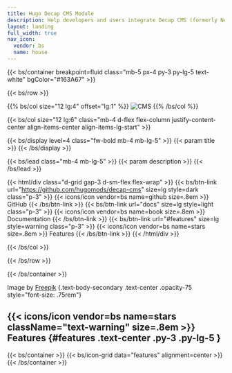 ```yaml
---
title: Hugo Decap CMS Module
description: Help developers and users integrate Decap CMS (formerly Netlify CMS) with their themes and sites easily.
layout: landing
full_width: true
nav_icon:
  vendor: bs
  name: house
---
```


{{< bs/container breakpoint=fluid class="mb-5 px-4 py-3 py-lg-5 text-white" bgColor="#163A67" >}}

{{< bs/row >}}

{{% bs/col size="12 lg:4" offset="lg:1" %}}
![CMS](/images/cms.jpg)
{{% /bs/col %}}

{{< bs/col size="12 lg:6" class="mb-4 d-flex flex-column justify-content-center align-items-center align-items-lg-start" >}}

{{< bs/display level=4 class="fw-bold mb-4 mb-lg-5" >}}
  {{< param title >}}
{{< /bs/display >}}

{{< bs/lead class="mb-4 mb-lg-5" >}}
  {{< param description >}}
{{< /bs/lead >}}

{{< html/div class="d-grid gap-3 d-sm-flex flex-wrap" >}}
  {{< bs/btn-link url="https://github.com/hugomods/decap-cms" size=lg style=dark class="p-3" >}}
    {{< icons/icon vendor=bs name=github size=.8em >}} GitHub
  {{< /bs/btn-link >}}
  {{< bs/btn-link url="docs" size=lg style=light class="p-3" >}}
    {{< icons/icon vendor=bs name=book size=.8em >}} Documentation
  {{< /bs/btn-link >}}
  {{< bs/btn-link url="#features" size=lg style=warning class="p-3" >}}
    {{< icons/icon vendor=bs name=stars size=.8em >}} Features
  {{< /bs/btn-link >}}
{{< /html/div >}}

{{< /bs/col >}}

{{< /bs/row >}}

{{< /bs/container >}}

Image by [Freepik](https://www.freepik.com/free-vector/web-development-concept-flat-design-illustration_11817491.htm#fromView=search&page=1&position=15&uuid=30ed233b-f635-4bfb-bf58-3e17fe116c78?sign-up=google)
{.text-body-secondary .text-center .opacity-75 style="font-size: .75rem"}

## {{< icons/icon vendor=bs name=stars className="text-warning" size=.8em >}} Features {#features .text-center .py-3 .py-lg-5 }

{{< bs/container >}}
{{< bs/icon-grid data="features" alignment=center >}}
{{< /bs/container >}}
